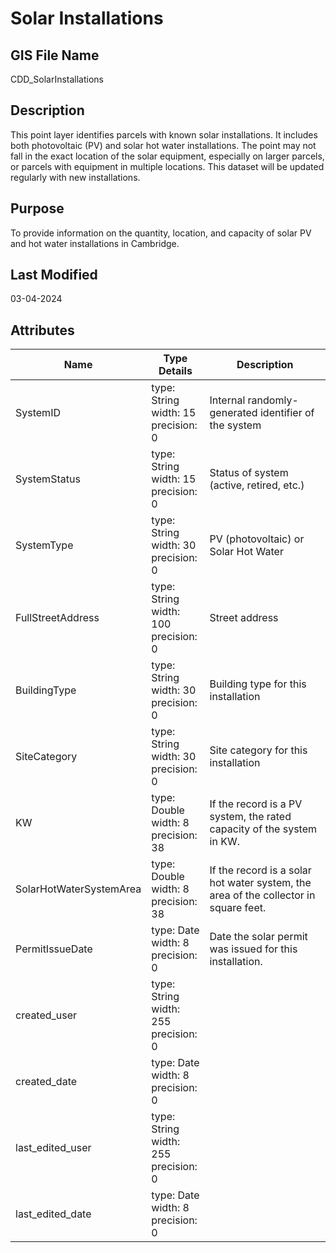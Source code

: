 # Solar Installations
## GIS File Name
CDD_SolarInstallations
## Description
<DIV STYLE="text-align:Left;"><DIV><DIV><P STYLE="margin:0 0 0 0;"><SPAN><SPAN>This point layer identifies parcels with known solar installations. It includes both photovoltaic (PV) and solar hot water installations. The point may not fall in the exact location of the solar equipment, especially on larger parcels, or parcels with equipment in multiple locations. This dataset will be updated regularly with new installations.</SPAN></SPAN></P><P /></DIV></DIV></DIV>

## Purpose
To provide information on the quantity, location, and capacity of solar PV and hot water installations in Cambridge.
## Last Modified
03-04-2024
## Attributes
|Name|Type Details|Description|
|----|------------|-----------|
|SystemID|type: String<br/>width: 15<br/>precision: 0|Internal randomly-generated identifier of the system|
|SystemStatus|type: String<br/>width: 15<br/>precision: 0|Status of system (active, retired, etc.)|
|SystemType|type: String<br/>width: 30<br/>precision: 0|PV (photovoltaic) or Solar Hot Water|
|FullStreetAddress|type: String<br/>width: 100<br/>precision: 0|Street address|
|BuildingType|type: String<br/>width: 30<br/>precision: 0|Building type for this installation|
|SiteCategory|type: String<br/>width: 30<br/>precision: 0|Site category for this installation|
|KW|type: Double<br/>width: 8<br/>precision: 38|If the record is a PV system, the rated capacity of the system in KW.|
|SolarHotWaterSystemArea|type: Double<br/>width: 8<br/>precision: 38|If the record is a solar hot water system, the area of the collector in square feet.|
|PermitIssueDate|type: Date<br/>width: 8<br/>precision: 0|Date the solar permit was issued for this installation.|
|created_user|type: String<br/>width: 255<br/>precision: 0||
|created_date|type: Date<br/>width: 8<br/>precision: 0||
|last_edited_user|type: String<br/>width: 255<br/>precision: 0||
|last_edited_date|type: Date<br/>width: 8<br/>precision: 0||
